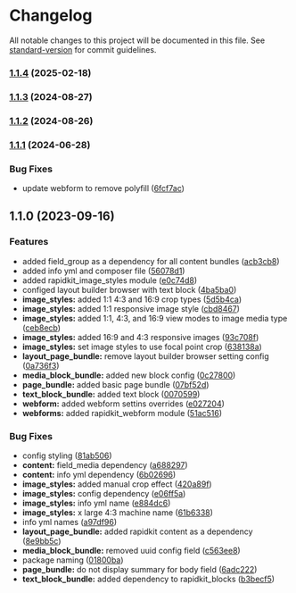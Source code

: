 # Changelog

All notable changes to this project will be documented in this file. See [standard-version](https://github.com/conventional-changelog/standard-version) for commit guidelines.

### [1.1.4](https://github.com/ZuCommunications/rapidkit_content_features/compare/v1.1.3...v1.1.4) (2025-02-18)

### [1.1.3](https://github.com/ZuCommunications/rapidkit_content_features/compare/v1.1.2...v1.1.3) (2024-08-27)

### [1.1.2](https://github.com/ZuCommunications/rapidkit_content_features/compare/v1.1.1...v1.1.2) (2024-08-26)

### [1.1.1](https://github.com/ZuCommunications/rapidkit_content_features/compare/v1.1.0...v1.1.1) (2024-06-28)


### Bug Fixes

* update webform to remove polyfill ([6fcf7ac](https://github.com/ZuCommunications/rapidkit_content_features/commit/6fcf7acc1ff12050165aa878a3da6a39b7be303f))

## 1.1.0 (2023-09-16)


### Features

* added field_group as a dependency for all content bundles ([acb3cb8](https://github.com/ZuCommunications/rapidkit_content_features/commit/acb3cb8f09a1099081bdd87fe1ddb942b638e08f))
* added info yml and composer file ([56078d1](https://github.com/ZuCommunications/rapidkit_content_features/commit/56078d1f55c154ebaf6e45edeb8fb5ec7155199a))
* added rapidkit_image_styles module ([e0c74d8](https://github.com/ZuCommunications/rapidkit_content_features/commit/e0c74d8e71ff8b20bbbb656332e0ef6309244598))
* configed layout builder browser with text block ([4ba5ba0](https://github.com/ZuCommunications/rapidkit_content_features/commit/4ba5ba0e8e2ad7d08b53551152526ab7f94abe93))
* **image_styles:** added 1:1 4:3 and 16:9 crop types ([5d5b4ca](https://github.com/ZuCommunications/rapidkit_content_features/commit/5d5b4ca46650f8a2914ecd8128e30edc4dfb774a))
* **image_styles:** added 1:1 responsive image style ([cbd8467](https://github.com/ZuCommunications/rapidkit_content_features/commit/cbd8467b780bd9ba3ff99c38edac82b51b0d5258))
* **image_styles:** added 1:1, 4:3, and 16:9 view modes to image media type ([ceb8ecb](https://github.com/ZuCommunications/rapidkit_content_features/commit/ceb8ecb90314d96cd3ed36eca6899f8d4b184cdf))
* **image_styles:** added 16:9 and 4:3 responsive images ([93c708f](https://github.com/ZuCommunications/rapidkit_content_features/commit/93c708f0f5456c25f74908b2536645a450a75026))
* **image_styles:** set image styles to use focal point crop ([638138a](https://github.com/ZuCommunications/rapidkit_content_features/commit/638138a58759c428533d6ce20744558a6bda0e4f))
* **layout_page_bundle:** remove layout builder browser setting config ([0a736f3](https://github.com/ZuCommunications/rapidkit_content_features/commit/0a736f35533eac1da5f6b7061bb698e88dc21323))
* **media_block_bundle:** added new block config ([0c27800](https://github.com/ZuCommunications/rapidkit_content_features/commit/0c278004e114d5fc08a2d58146f6e8a20aa4ea3c))
* **page_bundle:** added basic page bundle ([07bf52d](https://github.com/ZuCommunications/rapidkit_content_features/commit/07bf52d71c4ddc3ea3ec6593445e6e5b4f160733))
* **text_block_bundle:** added text block ([0070599](https://github.com/ZuCommunications/rapidkit_content_features/commit/0070599986feea4581c59bc68594b5abf034855c))
* **webform:** added webform settins overrides ([e027204](https://github.com/ZuCommunications/rapidkit_content_features/commit/e02720409a26bb92e78dee06fed730badefada24))
* **webforms:** added rapidkit_webform module ([51ac516](https://github.com/ZuCommunications/rapidkit_content_features/commit/51ac516e3ff65f01a47ec10c33bacf6b6e6b8a6f))


### Bug Fixes

* config styling ([81ab506](https://github.com/ZuCommunications/rapidkit_content_features/commit/81ab506e7faf8bce8244e2961f93afaf986727b1))
* **content:** field_media dependency ([a688297](https://github.com/ZuCommunications/rapidkit_content_features/commit/a688297c85b665a78f90da8d39571bf06880a081))
* **content:** info yml dependency ([6b02696](https://github.com/ZuCommunications/rapidkit_content_features/commit/6b02696659c272d894ea3655be0ab065e182dd47))
* **image_styles:** added manual crop effect ([420a89f](https://github.com/ZuCommunications/rapidkit_content_features/commit/420a89fcd88144ef36194efc06dd21848c72a74d))
* **image_styles:** config dependency ([e06ff5a](https://github.com/ZuCommunications/rapidkit_content_features/commit/e06ff5a620c543d85a3eef4ed967bb45aa8fcb8a))
* **image_styles:** info yml name ([e884dc6](https://github.com/ZuCommunications/rapidkit_content_features/commit/e884dc6b408e7f71852e1125b6c1c4d4190644d2))
* **image_styles:** x large 4:3 machine name ([61b6338](https://github.com/ZuCommunications/rapidkit_content_features/commit/61b633875ca62e1e476a87e55c38dc524aebb3aa))
* info yml names ([a97df96](https://github.com/ZuCommunications/rapidkit_content_features/commit/a97df96ad33ffbf6384f5ed5f1909837b4c0f469))
* **layout_page_bundle:** added rapidkit content as a dependency ([8e9bb5c](https://github.com/ZuCommunications/rapidkit_content_features/commit/8e9bb5cf8ce2f7cf3a9e9bc8b4010201792a931a))
* **media_block_bundle:** removed uuid config field ([c563ee8](https://github.com/ZuCommunications/rapidkit_content_features/commit/c563ee88514263be552f44d316e4d50589da6a6c))
* package naming ([01800ba](https://github.com/ZuCommunications/rapidkit_content_features/commit/01800ba1e77f3c81f1cbe0f63fcdd3f414c46f3a))
* **page_bundle:** do not display summary for body field ([6adc222](https://github.com/ZuCommunications/rapidkit_content_features/commit/6adc222f33673eb5cee0adb1b870fe188449916b))
* **text_block_bundle:** added dependency to rapidkit_blocks ([b3becf5](https://github.com/ZuCommunications/rapidkit_content_features/commit/b3becf5f5fd4d8a05364545d020d6b2c5dcefabc))
